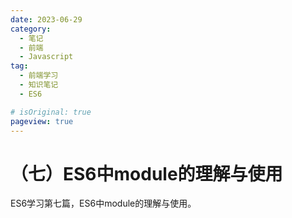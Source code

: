 ```yaml
---
date: 2023-06-29
category:
  - 笔记
  - 前端
  - Javascript
tag:
  - 前端学习
  - 知识笔记
  - ES6

# isOriginal: true
pageview: true
---
```


# **（七）ES6中module的理解与使用**

ES6学习第七篇，ES6中module的理解与使用。
<!-- more -->